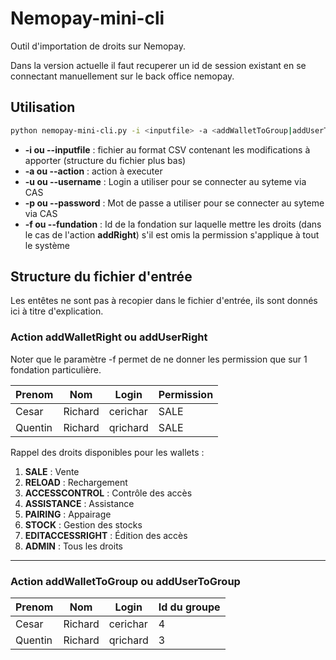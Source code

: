 
# Nemopay-mini-cli
Outil d'importation de droits sur Nemopay.

Dans la version actuelle il faut recuperer un id de session existant en se connectant manuellement sur le back office nemopay.

## Utilisation
```bash
python nemopay-mini-cli.py -i <inputfile> -a <addWalletToGroup|addUserToGroup|addWalletRight|addUserRight> -u <casUsername> -p <casPassword> [-f <fundationid>]
```

* **-i ou --inputfile** : fichier au format CSV contenant les modifications à apporter (structure du fichier plus bas)
* **-a ou --action**    : action à executer
* **-u ou --username** : Login a utiliser pour se connecter au syteme via CAS
* **-p ou --password** : Mot de passe a utiliser pour se connecter au syteme via CAS
* **-f ou --fundation** : Id de la fondation sur laquelle mettre les droits (dans le cas de l'action **addRight**) s'il est omis la permission s'applique à tout le système 

## Structure du fichier d'entrée
 Les entêtes ne sont pas à recopier dans le fichier d'entrée, ils sont donnés ici à titre d'explication.

### Action addWalletRight ou addUserRight
Noter que le paramètre -f permet de ne donner les permission que sur 1 fondation particulière.

| Prenom | Nom | Login | Permission |
|--|--|--|--|
| Cesar | Richard | cerichar | SALE |
| Quentin | Richard | qrichard | SALE |

Rappel des droits disponibles pour les wallets :
1. **SALE** : Vente
2. **RELOAD** : Rechargement
3. **ACCESSCONTROL** : Contrôle des accès
4. **ASSISTANCE** : Assistance
5. **PAIRING** : Appairage 
6. **STOCK** : Gestion des stocks 
7. **EDITACCESSRIGHT** : Édition des accès
8. **ADMIN** : Tous les droits


----------


### Action addWalletToGroup ou addUserToGroup

| Prenom | Nom | Login | Id du groupe |
|--|--|--|--|
| Cesar | Richard | cerichar | 4 |
| Quentin | Richard | qrichard | 3 |


